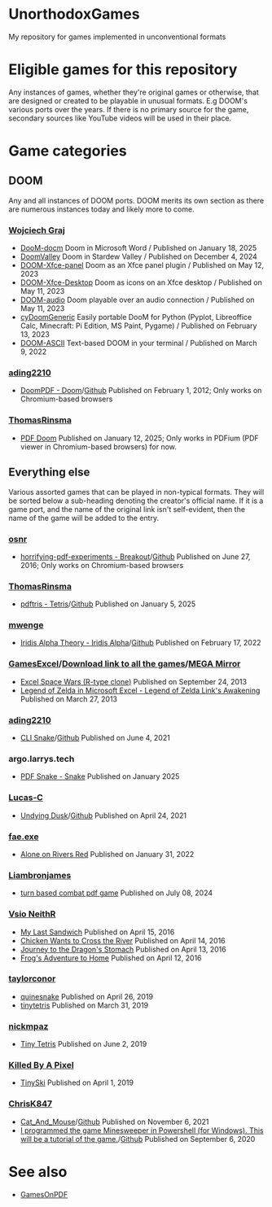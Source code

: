 # UnorthodoxGames
My repository for games implemented in unconventional formats
# Eligible games for this repository
Any instances of games, whether they're original games or otherwise, that are designed or created to be playable in unusual formats. E.g DOOM's various ports over the years. If there is no primary source for the game, secondary sources like YouTube videos will be used in their place.
# Game categories
## DOOM
Any and all instances of DOOM ports. DOOM merits its own section as there are numerous instances today and likely more to come.
### [Wojciech Graj](https://w-graj.net/)
- [DooM-docm](https://github.com/wojciech-graj/doom-docm) Doom in Microsoft Word / Published on January 18, 2025
- [DoomValley](https://github.com/wojciech-graj/DoomValley) Doom in Stardew Valley / Published on December 4, 2024
- [DOOM-Xfce-panel](https://github.com/wojciech-graj/doom-xfce-panel) Doom as an Xfce panel plugin / Published on May 12, 2023
- [DOOM-Xfce-Desktop](https://github.com/wojciech-graj/doom-xfce-desktop) Doom as icons on an Xfce desktop / Published on May 11, 2023
- [DOOM-audio](https://github.com/wojciech-graj/doom-audio) Doom playable over an audio connection / Published on May 11, 2023
- [cyDoomGeneric](https://github.com/wojciech-graj/cydoomgeneric) Easily portable DooM for Python (Pyplot, Libreoffice Calc, Minecraft: Pi Edition, MS Paint, Pygame) / Published on February 13, 2023
- [DOOM-ASCII](https://github.com/wojciech-graj/doom-ascii) Text-based DOOM in your terminal / Published on March 9, 2022
### [ading2210](https://github.com/ading2210)
- [DoomPDF - Doom](https://doompdf.pages.dev/doom.pdf)/[Github](https://github.com/ading2210/doompdf) Published on February 1, 2012; Only works on Chromium-based browsers

### [ThomasRinsma](https://github.com/ThomasRinsma)
- [PDF Doom](https://github.com/ThomasRinsma/pdfdoom) Published on January 12, 2025; Only works in PDFium (PDF viewer in Chromium-based browsers) for now.

## Everything else
Various assorted games that can be played in non-typical formats. They will be sorted below a sub-heading denoting the creator's official name. If it is a game port, and the name of the original link isn't self-evident, then the name of the game will be added to the entry.
### [osnr](https://github.com/osnr)
- [horrifying-pdf-experiments - Breakout](https://cdn.jsdelivr.net/gh/osnr/horrifying-pdf-experiments@master/breakout.pdf)/[Github](https://github.com/osnr/horrifying-pdf-experiments) Published on June 27, 2016; Only works on Chromium-based browsers

### [ThomasRinsma](https://github.com/ThomasRinsma)
- [pdftris - Tetris](https://th0mas.nl/2025/01/12/tetris-in-a-pdf/)/[Github](https://github.com/ThomasRinsma/pdftris) Published on January 5, 2025

### [mwenge](https://github.com/mwenge)
- [Iridis Alpha Theory - Iridis Alpha](https://iridisalpha.com/)/[Github](https://github.com/mwenge/iatheory/releases/tag/0.1) Published on February 17, 2022

### [GamesExcel](https://www.youtube.com/@GamesExcel)/[Download link to all the games](https://www.4shared.com/folder/NS-0aPDf/_online.html)/[MEGA Mirror](https://www.4shared.com/folder/NS-0aPDf/_online.html)
- [Excel Space Wars (R-type clone)](https://www.youtube.com/watch?v=gUu6rDMWTHQ) Published on September 24, 2013
- [Legend of Zelda in Microsoft Excel - Legend of Zelda Link's Awakening](https://www.youtube.com/watch?v=GzC2K-kn31o) Published on March 27, 2013

### [ading2210](https://github.com/ading2210)
- [CLI Snake](https://replit.com/@UniqueOstrich18/CLI-Snake)/[Github](https://github.com/ading2210/snake-cli) Published on June 4, 2021

### argo.larrys.tech
- [PDF Snake - Snake](https://argo.larrys.tech/snake_resume.pdf) Published on January 2025

### [Lucas-C](https://lucas-c.itch.io/)
- [Undying Dusk](https://lucas-c.itch.io/undying-dusk)/[Github](https://github.com/Lucas-C/undying-dusk) Published on April 24, 2021

### [fae.exe](https://faeexe.itch.io/)
- [Alone on Rivers Red](https://faeexe.itch.io/alone-on-rivers-red) Published on January 31, 2022

### [Liambronjames](https://liambronjames.itch.io/)
- [turn based combat pdf game](https://liambronjames.itch.io/turn-based-combat-pdf-game) Published on July 08, 2024

### [Vsio NeithR](https://vsioneithr.itch.io/)
- [My Last Sandwich](https://vsioneithr.itch.io/my-last-sandwich) Published on April 15, 2016
- [Chicken Wants to Cross the River](https://vsioneithr.itch.io/chicken-wants-to-cross-the-river) Published on April 14, 2016
- [Journey to the Dragon's Stomach](https://vsioneithr.itch.io/journey-to-the-dragons-stomach) Published on April 13, 2016
- [Frog's Adventure to Home](https://vsioneithr.itch.io/frogs-adventure-to-home) Published on April 12, 2016

### [taylorconor](https://github.com/taylorconor)
- [quinesnake](https://github.com/taylorconor/quinesnake) Published on April 26, 2019
- [tinytetris](https://github.com/taylorconor/tinytetris) Published on March 31, 2019

### [nickmpaz](https://github.com/nickmpaz)
- [Tiny Tetris](https://github.com/nickmpaz/tiny-tetris) Published on June 2, 2019

### [Killed By A Pixel](https://frankforce.com/)
- [TinySki](https://github.com/KilledByAPixel/TinySki) Published on April 1, 2019

### [ChrisK847](https://github.com/ChrisK847)
- [Cat_And_Mouse](https://www.youtube.com/watch?v=sv3atGfTRRU)/[Github](https://github.com/ChrisK847/Cat_and_Mouse) Published on November 6, 2021
- [I programmed the game Minesweeper in Powershell (for Windows). This will be a tutorial of the game.](https://www.youtube.com/watch?v=KAs0VBypUWw)/[Github](https://github.com/ChrisK847/Minesweeper) Published on September 6, 2020

# See also
- [GamesOnPDF](https://github.com/rarelygoeshere/GamesOnPDF)

